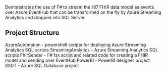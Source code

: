 Demonstrates the use of F# to stream the Hl7 FHIR data model as events over Azure EventHub that can be transformed on the fly by Azure Streaming Analytics and dropped into SQL Server. 

Project Structure
---
AzureAutomation - powershell scripts for deploying Azure Streaming Analytics SQL scripts
StreamingAnalytics - Azure Streaming Analytics SQL scripts
FhirSender - F# fsx script and related code for creating a FHIR model and sending over EventHub
PowerBI - PowerBI designer project
SSDT - Azure SQL Database project
